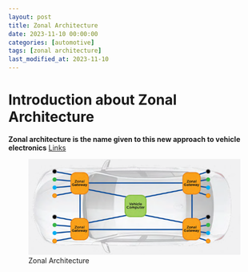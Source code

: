 ```yaml
---
layout: post
title: Zonal Architecture
date: 2023-11-10 00:00:00
categories: [automotive]
tags: [zonal architecture]
last_modified_at: 2023-11-10
---
```



# Introduction about Zonal Architecture

**Zonal architecture is the name given to this new approach to vehicle electronics** [Links](https://www.rti.com/hubfs/_Collateral/capability-briefs/rti-capability-brief-next-generation-ee-zonal-architecture.pdf)


<figure>
  <img src="/assets/img/blogs/zonal-architechture/introduction-about-zonal-architechture-1.png" alt="Zonal Architecture">
  <figcaption>Zonal Architecture</figcaption>
</figure>